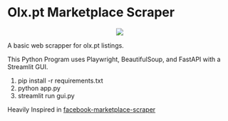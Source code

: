 # Olx.pt Marketplace Scraper

<p align="center">
<img src="https://i.imgur.com/SvToF3Q.png">

A basic web scrapper for olx.pt listings.

This Python Program uses Playwright, BeautifulSoup, and FastAPI with a Streamlit GUI.

1. pip install -r requirements.txt
2. python app.py
3. streamlit run gui.py

Heavily Inspired in [facebook-marketplace-scraper](https://github.com/passivebot/facebook-marketplace-scraper)